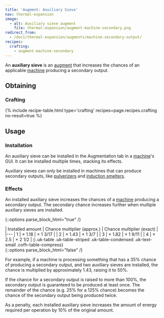 ```yaml
---
title: 'Augment: Auxiliary Sieve'
nav: thermal-expansion
image:
  - alt: Auxiliary sieve augment
    file: thermal-expansion/augment-machine-secondary.png
redirect_from:
  - /docs/thermal-expansion/augments/machine-secondary-output/
recipes:
  crafting:
    - augment-machine-secondary
---
```


An **auxiliary sieve** is an [augment](/docs/augments/) that increases the
chances of an applicable [machine](/docs/machines/) producing a secondary
output.


Obtaining
---------

### Crafting
{% include recipe-table.html type='crafting' recipes=page.recipes.crafting no-result=true %}


Usage
-----

### Installation
An auxiliary sieve can be installed in the Augmentation tab in a
[machine](/docs/machines/)'s GUI. It can be installed multiple times, stacking
its effects.

Auxiliary sieves can only be installed in machines that can produce secondary
outputs, like [pulverizers](/docs/pulverizer/) and [induction
smelters](/docs/induction-smelter/).

### Effects
An installed auxiliary sieve increases the chances of a
[machine](/docs/machines/) producing a secondary output. The secondary chance
increases further when multiple auxiliary sieves are installed.

{::options parse_block_html="true" /}
<div class="uk-overflow-container">
| Installed amount | Chance multiplier (approx.) | Chance multiplier (exact) |
|---
| 1 | × 1.18 | × 1 3/17 |
| 2 | × 1.43 | × 1 3/7 |
| 3 | × 1.82 | × 1 9/11 |
| 4 | × 2.5 | × 2 1/2 |
{:.uk-table .uk-table-striped .uk-table-condensed .uk-text-small .cofh-table-compress}
</div>
{::options parse_block_html="false" /}

For example, if a machine is processing something that has a 35% chance of
producing a secondary output, and two auxiliary sieves are installed, the chance
is multiplied by approximately 1.43, raising it to 50%.

If the chance for a secondary output is raised to more than 100%, the secondary
output is guaranteed to be produced at least once. The remainder of the chance
(e.g. 25% for a 125% chance) becomes the chance of the secondary output being
produced twice.

As a penalty, each installed auxiliary sieve increases the amount of energy
required per operation by 10% of the original amount.
